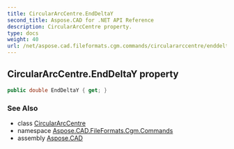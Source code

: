 ```yaml
---
title: CircularArcCentre.EndDeltaY
second_title: Aspose.CAD for .NET API Reference
description: CircularArcCentre property. 
type: docs
weight: 40
url: /net/aspose.cad.fileformats.cgm.commands/circulararccentre/enddeltay/
---
```

## CircularArcCentre.EndDeltaY property

```csharp
public double EndDeltaY { get; }
```

### See Also

* class [CircularArcCentre](../)
* namespace [Aspose.CAD.FileFormats.Cgm.Commands](../../circulararccentre/)
* assembly [Aspose.CAD](../../../)


